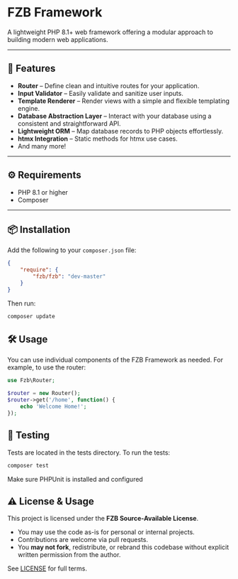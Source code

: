 # FZB Framework

A lightweight PHP 8.1+ web framework offering a modular approach to building modern web applications.

---

## 🚀 Features

- **Router** – Define clean and intuitive routes for your application.
- **Input Validator** – Easily validate and sanitize user inputs.
- **Template Renderer** – Render views with a simple and flexible templating engine.
- **Database Abstraction Layer** – Interact with your database using a consistent and straightforward API.
- **Lightweight ORM** – Map database records to PHP objects effortlessly.
- **htmx Integration** – Static methods for htmx use cases.
- And many more!

---

## ⚙️ Requirements

- PHP 8.1 or higher
- Composer

---

## 📦 Installation

Add the following to your `composer.json` file:

```json
{
    "require": {
        "fzb/fzb": "dev-master"
    }
}
```

Then run:
```bash
composer update
```

## 🛠️ Usage

You can use individual components of the FZB Framework as needed.
For example, to use the router:

```php
use Fzb\Router;

$router = new Router();
$router->get('/home', function() {
    echo 'Welcome Home!';
});
```

## 🧪 Testing

Tests are located in the tests directory.
To run the tests:
```bash
composer test
```
Make sure PHPUnit is installed and configured

## ⚠️ License & Usage

This project is licensed under the **FZB Source-Available License**.

- You may use the code as-is for personal or internal projects.
- Contributions are welcome via pull requests.
- You **may not fork**, redistribute, or rebrand this codebase without explicit written permission from the author.

See [LICENSE](LICENSE) for full terms.